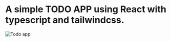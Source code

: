 # A simple TODO APP using React with typescript and tailwindcss.

![Todo app]("./.github/Todo-app.png")
